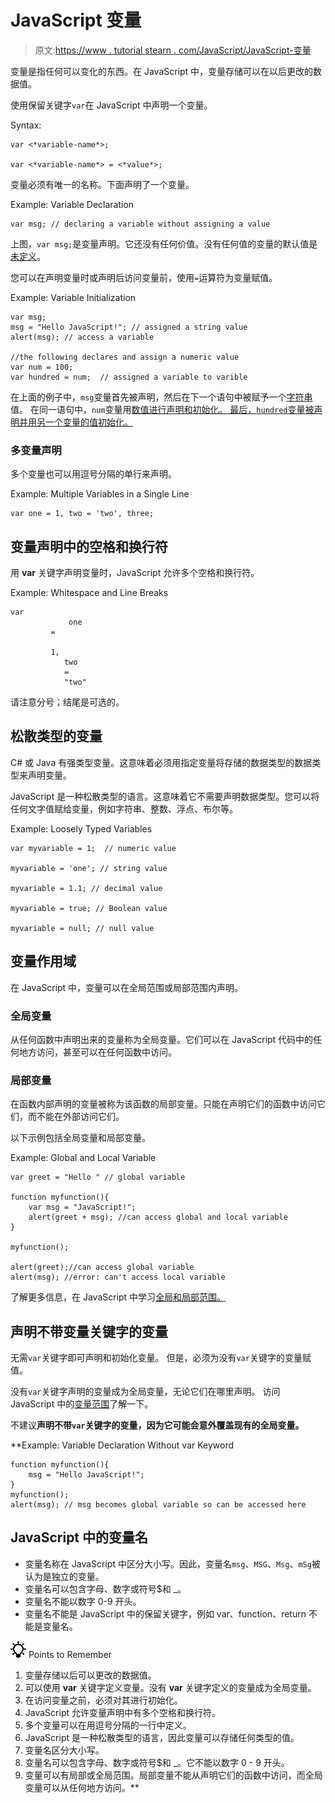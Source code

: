 # JavaScript 变量

> 原文:[https://www . tutorial stearn . com/JavaScript/JavaScript-变量](https://www.tutorialsteacher.com/javascript/javascript-variable)

变量是指任何可以变化的东西。在 JavaScript 中，变量存储可以在以后更改的数据值。

使用保留关键字`var`在 JavaScript 中声明一个变量。

Syntax:

```
var <*variable-name*>;

var <*variable-name*> = <*value*>;

```

变量必须有唯一的名称。下面声明了一个变量。

Example: Variable Declaration

```
var msg; // declaring a variable without assigning a value 
```

上图，`var msg;`是变量声明。它还没有任何价值。没有任何值的变量的默认值是[未定义](/javascript/javascript-null-and-undefined)。

您可以在声明变量时或声明后访问变量前，使用`=`运算符为变量赋值。

Example: Variable Initialization

```
var msg; 
msg = "Hello JavaScript!"; // assigned a string value
alert(msg); // access a variable

//the following declares and assign a numeric value
var num = 100; 
var hundred = num;  // assigned a variable to varible 
```

在上面的例子中，`msg`变量首先被声明，然后在下一个语句中被赋予一个[字符串](/javascript/javascript-string)值。 在同一语句中，`num`变量用[数值进行声明和初始化。 最后，`hundred`变量被声明并用另一个变量的值初始化。](/javascript/javascript-number)

### 多变量声明

多个变量也可以用逗号分隔的单行来声明。

Example: Multiple Variables in a Single Line

```
var one = 1, two = 'two', three; 
```

## 变量声明中的空格和换行符

用 **var** 关键字声明变量时，JavaScript 允许多个空格和换行符。

Example: Whitespace and Line Breaks

```
var
             one
         =

         1,
            two
            =
            "two" 
```

请注意分号；结尾是可选的。

## 松散类型的变量

C# 或 Java 有强类型变量。这意味着必须用指定变量将存储的数据类型的数据类型来声明变量。

JavaScript 是一种松散类型的语言。这意味着它不需要声明数据类型。您可以将任何文字值赋给变量，例如字符串、整数、浮点、布尔等。

Example: Loosely Typed Variables

```
var myvariable = 1;  // numeric value

myvariable = 'one'; // string value

myvariable = 1.1; // decimal value

myvariable = true; // Boolean value

myvariable = null; // null value 
```

## 变量作用域

在 JavaScript 中，变量可以在全局范围或局部范围内声明。

### 全局变量

从任何函数中声明出来的变量称为全局变量。它们可以在 JavaScript 代码中的任何地方访问，甚至可以在任何函数中访问。

### 局部变量

在函数内部声明的变量被称为该函数的局部变量。只能在声明它们的函数中访问它们，而不能在外部访问它们。

以下示例包括全局变量和局部变量。

Example: Global and Local Variable

```
var greet = "Hello " // global variable

function myfunction(){
    var msg = "JavaScript!"; 
    alert(greet + msg); //can access global and local variable
}

myfunction();

alert(greet);//can access global variable
alert(msg); //error: can't access local variable 
```

了解更多信息，在 JavaScript 中学习[全局和局部范围。](/javascript/scope-in-javascript)

## 声明不带变量关键字的变量

无需`var`关键字即可声明和初始化变量。 但是，必须为没有`var`关键字的变量赋值。

没有`var`关键字声明的变量成为全局变量，无论它们在哪里声明。 访问 JavaScript 中的[变量范围](/javascript/scope-in-javascript)了解一下。

不建议**声明不带`var`关键字的变量，因为它可能会意外覆盖现有的全局变量。**

**Example: Variable Declaration Without var Keyword

```
function myfunction(){
    msg = "Hello JavaScript!"; 
}
myfunction();
alert(msg); // msg becomes global variable so can be accessed here 
```

## JavaScript 中的变量名

*   变量名称在 JavaScript 中区分大小写。因此，变量名`msg`、`MSG`、`Msg`、`mSg`被认为是独立的变量。
*   变量名可以包含字母、数字或符号$和 _。
*   变量名不能以数字 0-9 开头。
*   变量名不能是 JavaScript 中的保留关键字，例如 var、function、return 不能是变量名。

![](img/85db52f5404f0c468e1b194aa487d6a1.png)  Points to Remember

1.  变量存储以后可以更改的数据值。
2.  可以使用 **var** 关键字定义变量。没有 **var** 关键字定义的变量成为全局变量。
3.  在访问变量之前，必须对其进行初始化。
4.  JavaScript 允许变量声明中有多个空格和换行符。
5.  多个变量可以在用逗号分隔的一行中定义。
6.  JavaScript 是一种松散类型的语言，因此变量可以存储任何类型的值。
7.  变量名区分大小写。
8.  变量名可以包含字母、数字或符号$和 _。它不能以数字 0 - 9 开头。
9.  变量可以有局部或全局范围。局部变量不能从声明它们的函数中访问，而全局变量可以从任何地方访问。**